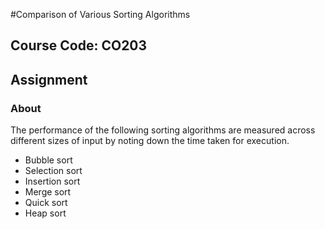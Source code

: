 #Comparison of Various Sorting Algorithms
## Course Code: CO203
## Assignment

### About

The performance of the following sorting algorithms are measured across different sizes of input by noting down the time taken
for execution. 
* Bubble sort
* Selection sort
* Insertion sort
* Merge sort
* Quick sort
* Heap sort
